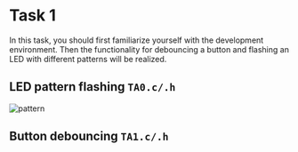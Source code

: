 # Task 1

In this task, you should first familiarize yourself with the development environment. Then the functionality for debouncing a button and flashing an LED with different patterns will be realized.


## LED pattern flashing `TA0.c/.h`

![pattern](http://www.plantuml.com/plantuml/proxy?cache=no&src=https://raw.githubusercontent.com/Smokey95/AIN_MIPS/master/Aufgabe_1/pattern.iuml)


## Button debouncing `TA1.c/.h`